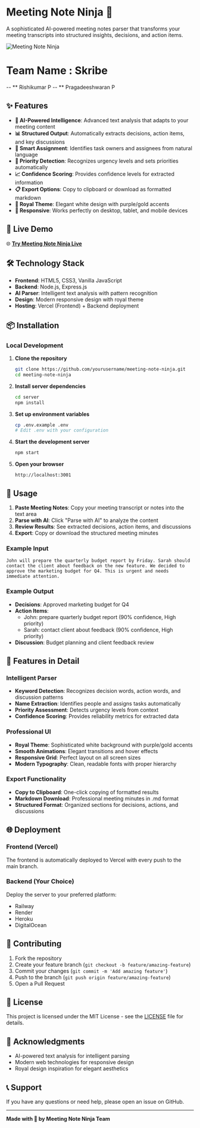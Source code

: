 # Meeting Note Ninja 👑

A sophisticated AI-powered meeting notes parser that transforms your meeting transcripts into structured insights, decisions, and action items.

![Meeting Note Ninja](https://img.shields.io/badge/Meeting-Note%20Ninja-royal?style=for-the-badge&logo=crown)

# Team Name : Skribe

-- ** Rishikumar P
-- ** Pragadeeshwaran P




## ✨ Features

- **🧠 AI-Powered Intelligence**: Advanced text analysis that adapts to your meeting content
- **📊 Structured Output**: Automatically extracts decisions, action items, and key discussions
- **👥 Smart Assignment**: Identifies task owners and assignees from natural language
- **🎯 Priority Detection**: Recognizes urgency levels and sets priorities automatically
- **📈 Confidence Scoring**: Provides confidence levels for extracted information
- **📋 Export Options**: Copy to clipboard or download as formatted markdown
- **🎨 Royal Theme**: Elegant white design with purple/gold accents
- **📱 Responsive**: Works perfectly on desktop, tablet, and mobile devices

## 🚀 Live Demo

🌐 **[Try Meeting Note Ninja Live](https://your-vercel-app.vercel.app)**

## 🛠️ Technology Stack

- **Frontend**: HTML5, CSS3, Vanilla JavaScript
- **Backend**: Node.js, Express.js
- **AI Parser**: Intelligent text analysis with pattern recognition
- **Design**: Modern responsive design with royal theme
- **Hosting**: Vercel (Frontend) + Backend deployment

## 📦 Installation

### Local Development

1. **Clone the repository**
   ```bash
   git clone https://github.com/yourusername/meeting-note-ninja.git
   cd meeting-note-ninja
   ```

2. **Install server dependencies**
   ```bash
   cd server
   npm install
   ```

3. **Set up environment variables**
   ```bash
   cp .env.example .env
   # Edit .env with your configuration
   ```

4. **Start the development server**
   ```bash
   npm start
   ```

5. **Open your browser**
   ```
   http://localhost:3001
   ```

## 🎯 Usage

1. **Paste Meeting Notes**: Copy your meeting transcript or notes into the text area
2. **Parse with AI**: Click "Parse with AI" to analyze the content
3. **Review Results**: See extracted decisions, action items, and discussions
4. **Export**: Copy or download the structured meeting minutes

### Example Input
```
John will prepare the quarterly budget report by Friday. Sarah should contact the client about feedback on the new feature. We decided to approve the marketing budget for Q4. This is urgent and needs immediate attention.
```

### Example Output
- **Decisions**: Approved marketing budget for Q4
- **Action Items**: 
  - John: prepare quarterly budget report (90% confidence, High priority)
  - Sarah: contact client about feedback (90% confidence, High priority)
- **Discussion**: Budget planning and client feedback review

## 🎨 Features in Detail

### Intelligent Parser
- **Keyword Detection**: Recognizes decision words, action words, and discussion patterns
- **Name Extraction**: Identifies people and assigns tasks automatically
- **Priority Assessment**: Detects urgency levels from context
- **Confidence Scoring**: Provides reliability metrics for extracted data

### Professional UI
- **Royal Theme**: Sophisticated white background with purple/gold accents
- **Smooth Animations**: Elegant transitions and hover effects
- **Responsive Grid**: Perfect layout on all screen sizes
- **Modern Typography**: Clean, readable fonts with proper hierarchy

### Export Functionality
- **Copy to Clipboard**: One-click copying of formatted results
- **Markdown Download**: Professional meeting minutes in .md format
- **Structured Format**: Organized sections for decisions, actions, and discussions

## 🌐 Deployment

### Frontend (Vercel)
The frontend is automatically deployed to Vercel with every push to the main branch.

### Backend (Your Choice)
Deploy the server to your preferred platform:
- Railway
- Render
- Heroku
- DigitalOcean

## 🤝 Contributing

1. Fork the repository
2. Create your feature branch (`git checkout -b feature/amazing-feature`)
3. Commit your changes (`git commit -m 'Add amazing feature'`)
4. Push to the branch (`git push origin feature/amazing-feature`)
5. Open a Pull Request

## 📄 License

This project is licensed under the MIT License - see the [LICENSE](LICENSE) file for details.

## 🙏 Acknowledgments

- AI-powered text analysis for intelligent parsing
- Modern web technologies for responsive design
- Royal design inspiration for elegant aesthetics

## 📞 Support

If you have any questions or need help, please open an issue on GitHub.

---

**Made with 💜 by Meeting Note Ninja Team**
